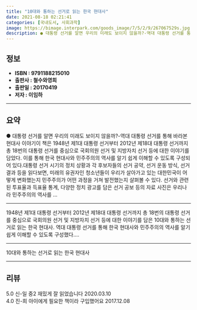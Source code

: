 ```yaml
---
title: "10대와 통하는 선거로 읽는 한국 현대사"
date: 2021-08-18 02:21:41
categories: [국내도서, 사회과학]
image: https://bimage.interpark.com/goods_image/7/5/2/9/267067529s.jpg
description: ● 대통령 선거를 알면 우리의 미래도 보이지 않을까?-역대 대통령 선거를 통해 바라본 현대사 이야기이 책은 1948년 제1대 대통령 선거부터 2012년 제18대 대통령 선거까지 총 18번의 대통령 선거를 중심으로 국회의원 선거 및 지방자치 선거 등에 대한 이야기를 담았다. 이를 통해
---
```


## **정보**

- **ISBN : 9791188215010**
- **출판사 : 철수와영희**
- **출판일 : 20170419**
- **저자 : 이임하**

------



## **요약**

●  대통령 선거를 알면 우리의 미래도 보이지 않을까?-역대 대통령 선거를 통해 바라본 현대사 이야기이 책은 1948년 제1대 대통령 선거부터 2012년 제18대 대통령 선거까지 총 18번의 대통령 선거를 중심으로 국회의원 선거 및 지방자치 선거 등에 대한 이야기를 담았다. 이를 통해 한국 현대사와 민주주의의 역사를 알기 쉽게 이해할 수 있도록 구성되어 있다.대통령 선거 시기의 정치 상황과 각 후보자들의 선거 공약, 선거 운동 방식, 선거 결과 등을 읽다보면, 미래의 유권자인 청소년들이 우리가 살아가고 있는 대한민국이 어떻게 변화했는지 민주주의가 어떤 과정을 거쳐 발전했는지 살펴볼 수 있다. 선거와 관련된 투표율과 득표율 통계, 다양한 정치 광고를 담은 선거 공보 등의 자료 사진은 우리나라 민주주의의 역사를 ...

------

1948년 제1대 대통령 선거부터 2012년 제18대 대통령 선거까지 총 18번의 대통령 선거를 중심으로 국회의원 선거 및 지방자치 선거 등에 대한 이야기를 담은 10대와 통하는 선거로 읽는 한국 현대사. 역대 대통령 선거를 통해 한국 현대사와 민주주의의 역사를 알기 쉽게 이해할 수 있도록 구성했다.... 

------


10대와 통하는 선거로 읽는 한국 현대사 

------


## **리뷰** 

5.0 신-일 중2  재밌게 잘 읽었습니다 2020.03.10 <br/>4.0 진-희 아이에게 필요한 책이라 구입했어요 2017.12.08 <br/>
